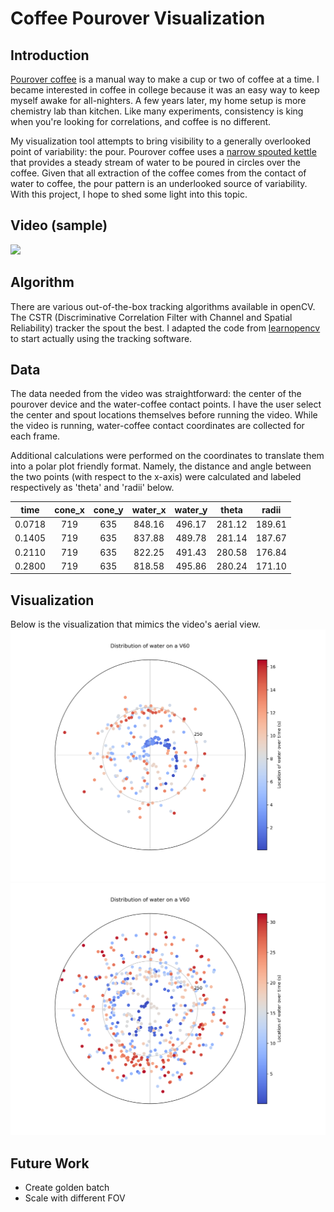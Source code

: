 # Coffee Pourover Visualization

## Introduction
[Pourover coffee](https://www.seriouseats.com/2014/06/make-better-pourover-coffee-how-pourover-works-temperature-timing.html) is a manual way to make a cup or two of coffee at a time. I became interested in coffee in college because it was an easy way to keep myself awake for all-nighters. A few years later, my home setup is more chemistry lab than kitchen. Like many experiments, consistency is king when you're looking for correlations, and coffee is no different. 

My visualization tool attempts to bring visibility to a generally overlooked point of variability: the pour. Pourover coffee uses a [narrow spouted kettle](https://www.google.com/search?tbm=isch&q=gooseneck+kettle) that provides a steady stream of water to be poured in circles over the coffee. Given that all extraction of the coffee comes from the contact of water to coffee, the pour pattern is an underlooked source of variability. With this project, I hope to shed some light into this topic.

## Video (sample)
![](https://media.giphy.com/media/Riyf0ealXqOoNG3i5j/giphy.gif)

## Algorithm
There are various out-of-the-box tracking algorithms available in openCV. The CSTR (Discriminative Correlation Filter with Channel and Spatial Reliability) tracker the spout the best. I adapted the code from [learnopencv](https://www.learnopencv.com/object-tracking-using-opencv-cpp-python/) to start actually using the tracking software. 

## Data
The data needed from the video was straightforward: the center of the pourover device and the water-coffee contact points. I have the user select the center and spout locations themselves before running the video. While the video is running, water-coffee contact coordinates are collected for each frame.

Additional calculations were performed on the coordinates to translate them into a polar plot friendly format. Namely, the distance and angle between the two points (with respect to the x-axis) were calculated and labeled respectively as 'theta' and 'radii' below.

time | cone_x |cone_y	| water_x	| water_y	| theta	| radii
:---: | :---: | :---: | :---: | :---: | :---: | :---:
0.0718 | 719 |	635	| 848.16	| 496.17	| 281.12 | 189.61
0.1405 | 719 | 635	| 837.88	| 489.78	| 281.14	| 187.67
0.2110 | 719	| 635	| 822.25	| 491.43	| 280.58	| 176.84
0.2800 | 719	| 635	| 818.58	| 495.86	| 280.24	| 171.10

## Visualization
Below is the visualization that mimics the video's aerial view.
![](/pour1_1_water_v60.png)
![](/pour1_2_water_v60.png)

## Future Work
* Create golden batch
* Scale with different FOV
